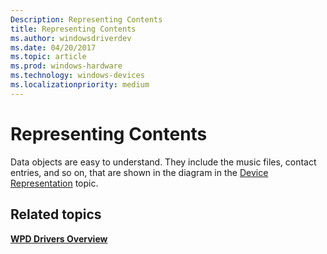```yaml
---
Description: Representing Contents
title: Representing Contents
ms.author: windowsdriverdev
ms.date: 04/20/2017
ms.topic: article
ms.prod: windows-hardware
ms.technology: windows-devices
ms.localizationpriority: medium
---
```


# Representing Contents


Data objects are easy to understand. They include the music files, contact entries, and so on, that are shown in the diagram in the [Device Representation](device-representation.md) topic.

## <span id="related_topics"></span>Related topics


[**WPD Drivers Overview**](wpd-drivers-overview.md)

 

 





